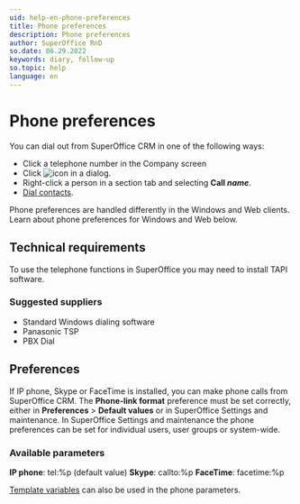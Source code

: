 ```yaml
---
uid: help-en-phone-preferences
title: Phone preferences
description: Phone preferences
author: SuperOffice RnD
so.date: 06.29.2022
keywords: diary, follow-up
so.topic: help
language: en
---
```


# Phone preferences

You can dial out from SuperOffice CRM in one of the following ways:

* Click a telephone number in the Company screen
* Click ![icon][img1] in a dialog.
* Right-click a person in a section tab and selecting **Call *name***.
* [Dial contacts][1].

Phone preferences are handled differently in the Windows and Web clients. Learn about phone preferences for Windows and Web below.

## Technical requirements

To use the telephone functions in SuperOffice you may need to install TAPI software.

### Suggested suppliers

* Standard Windows dialing software
* Panasonic TSP
* PBX Dial

## Preferences

If IP phone, Skype or FaceTime is installed, you can make phone calls from SuperOffice CRM. The **Phone-link format** preference must be set correctly, either in **Preferences** > **Default values** or in SuperOffice Settings and maintenance. In SuperOffice Settings and maintenance the phone preferences can be set for individual users, user groups or system-wide.

### Available parameters

**IP phone**: tel:%p (default value)
**Skype**: callto:%p
**FaceTime**: facetime:%p

[Template variables][2] can also be used in the phone parameters.

<!-- Referenced links -->
[1]: dial.md
[2]: ../../../document/learn/template-variables.md

<!-- Referenced images -->
[img1]: ../../../../../common/icons/phone.png
